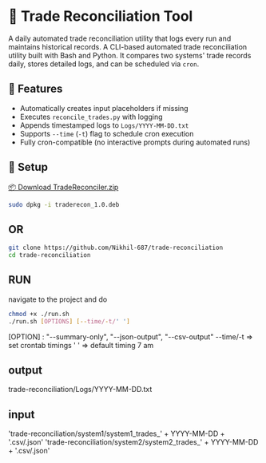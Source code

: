 # 🧾 Trade Reconciliation Tool

A daily automated trade reconciliation utility that logs every run and maintains historical records.
A CLI-based automated trade reconciliation utility built with Bash and Python. It compares two systems' trade records daily, stores detailed logs, and can be scheduled via `cron`.



## 🚀 Features

- Automatically creates input placeholders if missing
- Executes `reconcile_trades.py` with logging
- Appends timestamped logs to `Logs/YYYY-MM-DD.txt`
- Supports `--time` (`-t`) flag to schedule cron execution
- Fully cron-compatible (no interactive prompts during automated runs)

## 🔧 Setup

[📦 Download TradeReconciler.zip](https://raw.githubusercontent.com/Nikhil-687/trade-reconciliation/main/TradeReconciler.zip)

```bash
sudo dpkg -i traderecon_1.0.deb
```

## OR

```bash
git clone https://github.com/Nikhil-687/trade-reconciliation
cd trade-reconciliation
```


## RUN

navigate to the project and do 

```bash
chmod +x ./run.sh
./run.sh [OPTIONS] [--time/-t/' ']
```
[OPTION] : "--summary-only", "--json-output", "--csv-output"
--time/-t => set crontab timings
' ' => default timing 7 am 


## output 
trade-reconciliation/Logs/YYYY-MM-DD.txt

## input 
'trade-reconciliation/system1/system1_trades_' + YYYY-MM-DD + '.csv/.json'
'trade-reconciliation/system2/system2_trades_' + YYYY-MM-DD + '.csv/.json'